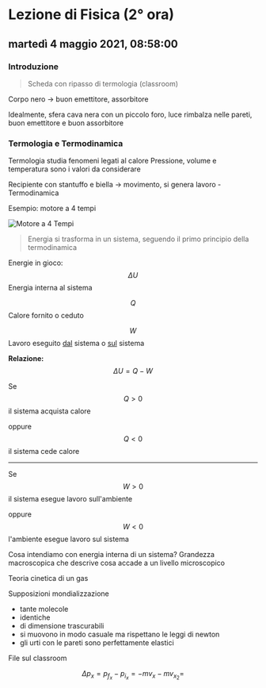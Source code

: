 
# Lezione di Fisica (2° ora)

## martedì 4 maggio 2021, 08:58:00
### Introduzione

> Scheda con ripasso di termologia (classroom)

Corpo nero -> buon emettitore, assorbitore

Idealmente, sfera cava nera con un piccolo foro, luce rimbalza nelle pareti, buon emettitore e buon assorbitore

### Termologia e Termodinamica
Termologia studia fenomeni legati al calore
Pressione, volume e temperatura sono i valori da considerare

Recipiente con stantuffo e biella -> movimento, si genera lavoro - Termodinamica

Esempio: motore a 4 tempi

![Motore a 4 Tempi](https://www.tecnologiaduepuntozero.it/wp-content/uploads/2018/01/Diesel-4-tempi.gif)

> Energia si trasforma in un sistema, seguendo il primo principio della termodinamica

Energie in gioco:
$$
\Delta U
$$
Energia interna al sistema

$$
Q
$$
Calore fornito o ceduto

$$
W
$$
Lavoro eseguito <u>dal</u> sistema o <u>sul</u> sistema

**Relazione:**
$$
\Delta U=Q-W
$$

Se
$$
Q>0
$$
il sistema acquista calore

oppure
$$
Q<0
$$
il sistema cede calore

---
Se
$$
W>0
$$
il sistema esegue lavoro sull'ambiente

oppure
$$
W<0
$$
l'ambiente esegue lavoro sul sistema


Cosa intendiamo con energia interna di un sistema?
Grandezza macroscopica che descrive cosa accade a un livello microscopico 

Teoria cinetica di un gas

Supposizioni mondializzazione

* tante molecole
* identiche
* di dimensione trascurabili
* si muovono in modo casuale ma rispettano le leggi di newton
* gli urti con le pareti sono perfettamente elastici

File sul classroom


$$
\Delta p_{x}=p_{f_{x}}-p_{i_{x}}=-mv_{x}-mv_{x_{2}}=
$$
<!--stackedit_data:
eyJoaXN0b3J5IjpbMTQ5MDk4MzU5MSw5NDQ0NDEzNTMsMTAzNT
M4MTQwMCwtMjUzMzcwNzA2LC03MDE2Njc3NTksLTY4MDE5NDk5
XX0=
-->